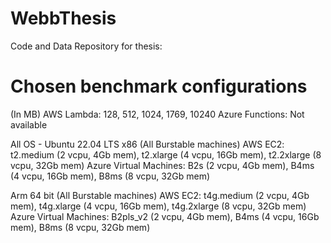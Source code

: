 # WebbThesis
Code and Data Repository for thesis:


# Chosen benchmark configurations

(In MB)
AWS Lambda: 128, 512, 1024, 1769, 10240
Azure Functions: Not available

All OS - Ubuntu 22.04 LTS
x86
(All Burstable machines)
AWS EC2: t2.medium (2 vcpu, 4Gb mem), t2.xlarge (4 vcpu, 16Gb mem), t2.2xlarge (8 vcpu, 32Gb mem)
Azure Virtual Machines: B2s (2 vcpu, 4Gb mem), B4ms (4 vcpu, 16Gb mem), B8ms (8 vcpu, 32Gb mem)

Arm 64 bit
(All Burstable machines)
AWS EC2: t4g.medium (2 vcpu, 4Gb mem), t4g.xlarge (4 vcpu, 16Gb mem), t4g.2xlarge (8 vcpu, 32Gb mem)
Azure Virtual Machines: B2pls_v2 (2 vcpu, 4Gb mem), B4ms (4 vcpu, 16Gb mem), B8ms (8 vcpu, 32Gb mem)


